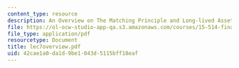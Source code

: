 ```yaml
---
content_type: resource
description: An Overview on The Matching Principle and Long-lived Assets
file: https://ol-ocw-studio-app-qa.s3.amazonaws.com/courses/15-514-financial-and-managerial-accounting-summer-2003/42cae1a0da1d9be1043d5115bff18eaf_lec7overview.pdf
file_type: application/pdf
resourcetype: Document
title: lec7overview.pdf
uid: 42cae1a0-da1d-9be1-043d-5115bff18eaf
---
```

